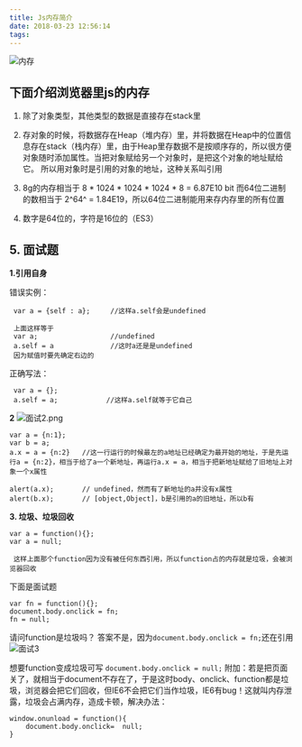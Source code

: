 ```yaml
---
title: Js内存简介
date: 2018-03-23 12:56:14
tags:
---
```

![内存](/images/内存.png)

## 下面介绍浏览器里js的内存
1. 除了对象类型，其他类型的数据是直接存在stack里

2. 存对象的时候，将数据存在Heap（堆内存）里，并将数据在Heap中的位置信息存在stack（栈内存）里，由于Heap里存数据不是按顺序存的，所以很方便对象随时添加属性。当把对象赋给另一个对象时，是把这个对象的地址赋给它。
所以用对象时是引用的对象的地址，这种关系叫引用

3. 8g的内存相当于 8 * 1024 * 1024 * 1024 * 8 =  6.87E10  bit
而64位二进制的数相当于 2^64^ = 1.84E19，所以64位二进制能用来存内存里的所有位置

4. 数字是64位的，字符是16位的（ES3）

## 5. 面试题

**1.引用自身**

错误实例：
   ```
    var a = {self : a};     //这样a.self会是undefined
    
    上面这样等于
    var a;                  //undefined
    a.self = a              //这时a还是是undefined
    因为赋值时要先确定右边的
  ```
   正确写法：
  ```
   var a = {};
   a.self = a;            //这样a.self就等于它自己
  ```
**2**
![面试2.png](/images/面试2.png)

```
var a = {n:1};
var b = a;
a.x = a = {n:2}   //这一行运行的时候最左的a地址已经确定为最开始的地址，于是先运行a = {n:2}，相当于给了a一个新地址，再运行a.x = a，相当于把新地址赋给了旧地址上对象一个x属性

alert(a.x);       // undefined，然而有了新地址的a并没有x属性
alert(b.x);       // [object,Object]，b是引用的a的旧地址，所以b有
```

**3. 垃圾、垃圾回收**
```
var a = function(){};
var a = null;

 这样上面那个function因为没有被任何东西引用，所以function占的内存就是垃圾，会被浏览器回收

```
下面是面试题
```
var fn = function(){};
document.body.onclick = fn;
fn = null;
```
请问function是垃圾吗？
答案不是，因为`document.body.onclick = fn;`还在引用
![面试3](/images/面试3.png)

想要function变成垃圾可写
`document.body.onclick = null;`
附加：若是把页面关了，就相当于document不存在了，于是这时body、onclick、function都是垃圾，浏览器会把它们回收，但IE6不会把它们当作垃圾，IE6有bug！这就叫内存泄露，垃圾会占满内存，造成卡顿，解决办法：
```
window.onunload = function(){
    document.body.onclick=  null;
}
```